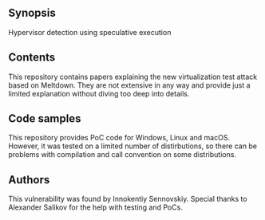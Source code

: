 ## Synopsis
Hypervisor detection using speculative execution
## Contents
This repository contains papers explaining the new virtualization test attack based on Meltdown. They are not extensive in any way and provide just a limited explanation without diving too deep into details.
## Code samples
This repository provides PoC code for Windows, Linux and macOS. However, it was tested on a limited number of distirbutions, so there can be problems with compilation and call convention on some distributions.
## Authors
This vulnerability was found by Innokentiy Sennovskiy. Special thanks to Alexander Salikov for the help with testing and PoCs.

